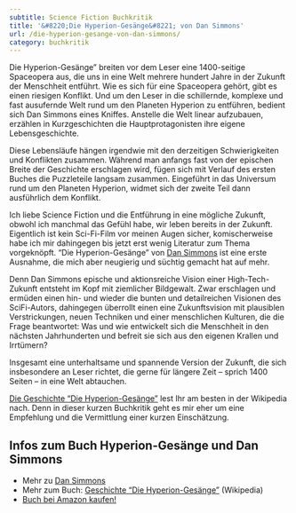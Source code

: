 ```yaml
---
subtitle: Science Fiction Buchkritik
title: '&#8220;Die Hyperion-Gesänge&#8221; von Dan Simmons'
url: /die-hyperion-gesange-von-dan-simmons/
category: buchkritik
---
```

Die Hyperion-Gesänge&#8221; breiten vor dem Leser eine 1400-seitige Spaceopera aus, die uns in eine Welt mehrere hundert Jahre in der Zukunft der Menschheit entführt. Wie es sich für eine Spaceopera gehört, gibt es einen riesigen Konflikt. Und um den Leser in die schillernde, komplexe und fast ausufernde Welt rund um den Planeten Hyperion zu entführen, bedient sich Dan Simmons eines Kniffes. Anstelle die Welt linear aufzubauen, erzählen in Kurzgeschichten die Hauptprotagonisten ihre eigene Lebensgeschichte.<!-- readmore -->

Diese Lebensläufe hängen irgendwie mit den derzeitigen Schwierigkeiten und Konflikten zusammen. Während man anfangs fast von der epischen Breite der Geschichte erschlagen wird, fügen sich mit Verlauf des ersten Buches die Puzzleteile langsam zusammen. Eingeführt in das Universum rund um den Planeten Hyperion, widmet sich der zweite Teil dann ausführlich dem Konflikt.

Ich liebe Science Fiction und die Entführung in eine mögliche Zukunft, obwohl ich manchmal das Gefühl habe, wir leben bereits in der Zukunft. Eigentlich ist kein Sci-Fi-Film vor meinen Augen sicher, komischerweise habe ich mir dahingegen bis jetzt erst wenig Literatur zum Thema vorgeknöpft. &#8220;Die Hyperion-Gesänge&#8221; von <a href="http://www.dansimmons.com/about/bio.htm" target="_blank">Dan Simmons</a> ist eine erste Ausnahme, die mich aber neugierig und süchtig gemacht hat auf mehr.



Denn Dan Simmons epische und aktionsreiche Vision einer High-Tech-Zukunft entsteht im Kopf mit ziemlicher Bildgewalt. Zwar erschlagen und ermüden einen hin- und wieder die bunten und detailreichen Visionen des SciFi-Autors, dahingegen überrollt einen eine Zukunftsvision mit plausiblen Verstrickungen, neuen Techniken und einer menschlichen Kulturen, die die Frage beantwortet: Was und wie entwickelt sich die Menschheit in den nächsten Jahrhunderten und befreit sie sich aus den eigenen Krallen und Irrtümern?

Insgesamt eine unterhaltsame und spannende Version der Zukunft, die sich insbesondere an Leser richtet, die gerne für längere Zeit &#8211; sprich 1400 Seiten &#8211; in eine Welt abtauchen.

<a href="http://de.wikipedia.org/wiki/Die_Hyperion-Ges%C3%A4nge" target="_blank">Die Geschichte &#8220;Die Hyperion-Gesänge&#8221;</a> lest Ihr am besten in der Wikipedia nach. Denn in dieser kurzen Buchkritik geht es mir eher um eine Empfehlung und die Vermittlung einer kurzen Einschätzung.

## Infos zum Buch Hyperion-Gesänge und Dan Simmons

- Mehr zu [Dan Simmons][1]
- Mehr zum Buch: <a href="http://de.wikipedia.org/wiki/Die_Hyperion-Ges%C3%A4nge" target="_blank">Geschichte &#8220;Die Hyperion-Gesänge&#8221;</a> (Wikipedia)
- <a target="_blank" href="http://www.amazon.de/dp/3453215281?tag=phlow-21&#038;camp=2906&#038;creative=19474&#038;linkCode=as4&#038;creativeASIN=3453215281&#038;adid=19B90SMXMMGX6GREHTYM&#038;">Buch bei Amazon kaufen!</a>

 [1]: http://www.dansimmons.com/